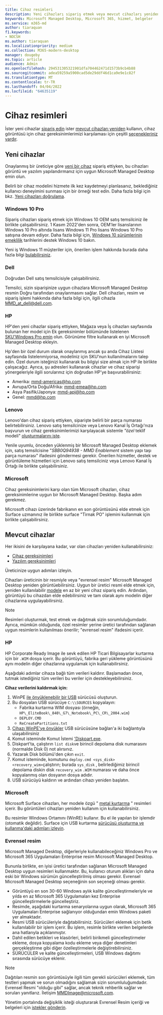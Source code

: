 ```yaml
---
title: Cihaz resimleri
description: Yeni cihazları sipariş etmek veya mevcut cihazları yeniden kullanılırken resim gereksinimleri
keywords: Microsoft Managed Desktop, Microsoft 365, hizmet, belgeler
ms.service: m365-md
author: tiaraquan
f1.keywords:
- NOCSH
ms.author: tiaraquan
ms.localizationpriority: medium
ms.collection: M365-modern-desktop
manager: dougeby
ms.topic: article
audience: Admin
ms.openlocfilehash: 294531305321901dfa704462471d1573b9cb4b88
ms.sourcegitcommit: adea59259a5900cad5de29ddf46d1ca9e9e1c82f
ms.translationtype: MT
ms.contentlocale: tr-TR
ms.lasthandoff: 04/04/2022
ms.locfileid: "64635119"
---
```

# <a name="device-images"></a>Cihaz resimleri

İster yeni cihazlar [sipariş edin](#new-devices) ister [mevcut cihazları yeniden](#existing-devices) kullanın, cihaz görüntüsü için cihaz gereksinimlerimizi karşılaması için çeşitli [seçenekleriniz vardır](device-requirements.md#check-hardware-requirements).

## <a name="new-devices"></a>Yeni cihazlar

Onaylanmış bir üreticiye göre [yeni bir cihaz](device-requirements.md#minimum-requirements) sipariş ettiyken, bu cihazları görüntü ve yazılım yapılandırmanız için uygun Microsoft Managed Desktop emin olun.

Belirli bir cihaz modelini hizmete ilk kez kaydetmeyi planlasanız, beklediğiniz kullanıcı deneyimini sunması için bir örneği test edin. Daha fazla bilgi için bkz. [Yeni cihazları doğrulama](/microsoft-365/managed-desktop/get-started/validate-device).

### <a name="windows-10-pro"></a>Windows 10 Pro
Sipariş cihazları sipariş etmek için Windows 10 OEM satış temsilciniz ile birlikte çalışabilirsiniz. 1 Kasım 2022'den sonra, OEM'ler lisanslarının Windows 10 Pro altında lisans Windows 11 Pro lisans Windows 10 Pro satışına devam ediyor. Daha fazla bilgi için, [Windows 10 sürümlerinin emeklilik](/lifecycle/products/windows-10-enterprise-and-education?msclkid=4a74c7b9b04111eca478c6fdafbc51a5) tarihlerini destek Windows 10 bakın.

Yeni iş Windows 11 müşteriler için, önerilen işlem hakkında burada daha fazla bilgi [bulabilirsiniz](/microsoft-365/managed-desktop/intro/win11-overview). 

### <a name="dell"></a>Dell

Doğrudan Dell satış temsilcisiyle çalışabilirsiniz.

Temsilci, sizin siparişinize uygun cihazlara Microsoft Managed Desktop resmin Doğru tarafından onaylanmasını sağlar. Dell cihazları, resim ve sipariş işlemi hakkında daha fazla bilgi için, ilgili cihazla MMD_at_dell@dell.com.

### <a name="hp"></a>HP

HP'den yeni cihazlar sipariş ettiyken, Mağaza veya İş cihazları sayfasında bulunan her model için Ek gereksinimler bölümünde listelenen [SKU'Windows Pro emin](https://www.microsoft.com/windows/business/devices#view-all-filter) olun. Görünüme filtre kullanarak en iyi Microsoft Managed Desktop ekleyin.

Hp'den bir özel durum olarak onaylanmış ancak şu anda Cihaz Listesi sayfasında listelenmiyorsa, modeliniz için SKU'nun kullanılmalarını talep edin.[](customizing.md) Özel durum isteğinizi kullanarak bu bilgiyi size almak için HP ile birlikte çalışacağız. Ayrıca, şu adresleri kullanarak cihazlar ve cihaz siparişi yönergeleriyle ilgili sorularınız için doğrudan HP'ye başvurabilirsiniz:

- Amerika: mmd-americas@hp.com
- Avrupa/Orta Doğu/Afrika: mmd-emea@hp.com
- Asya Pasifik/Japonya: mmd-apj@hp.com
- Genel: mmd@hp.com

### <a name="lenovo"></a>Lenovo

Lenovo'dan cihaz sipariş ettiyken, siparişte belirli bir parça numarası belirtebilirsiniz. Lenovo satış temsilcinize veya Lenovo Kanal İş Ortağı'nıza başvurun ve cihaz gereksinimlerimizi karşılayacak sistemle *"özel* teklif modeli" [oluşturmalarını iste](device-requirements.md#minimum-requirements).

Yenile uyumlu, önceden yüklenmiş bir Microsoft Managed Desktop eklemek için, satış temsilcisine "*SBB0Q94938 - MMD Enablement* sistem yapı taşı parça numarası" ifadesini göndermesi gerekir. Önerilen hizmetler, destek ve görüntüleme hizmetleri için Lenovo satış temsilciniz veya Lenovo Kanal İş Ortağı ile birlikte çalışabilirsiniz.

### <a name="microsoft"></a>Microsoft

Cihaz gereksinimlerini karşı olan tüm Microsoft cihazları, cihaz gereksinimlerine uygun bir Microsoft Managed Desktop. Başka adım gerekmez.

Microsoft cihazı üzerinde fabrikanın en son görüntüsünü elde etmek için Surface uzmanınız ile birlikte surface "Tirnak PO" işlemini kullanmak için birlikte çalışabilirsiniz.

## <a name="existing-devices"></a>Mevcut cihazlar

Her ikisini de karşılayana kadar, var olan cihazları yeniden kullanabilirsiniz:

- [Cihaz gereksinimleri](device-requirements.md#minimum-requirements)
- [Yazılım gereksinimleri](device-requirements.md#installed-software)

Üreticinize uygun adımları izleyin.

Cihazları üreticinin bir resmiyle veya "evrensel resim" Microsoft Managed Desktop yeniden görüntüebilirsiniz. Uygun bir üretici resmi elde etmek için, yeniden kullanılabilir [modele](#new-devices) en az bir yeni cihaz sipariş edin. Ardından, görüntüyü bu cihazdan elde edebilirsiniz ve tam olarak aynı modelin diğer cihazlarına uygulayabilirsiniz.

> [!NOTE]
> Resimleri oluşturmak, test etmek ve dağıtmak sizin sorumluluğumdadır. Ayrıca, mümkün olduğunda, özel resimler yerine üretici tarafından sağlanan uygun resimlerin kullanılması önerilir; "evrensel resim" ifadesini içerir.

### <a name="hp"></a>HP

HP Corporate Ready Image ile sevk edilen HP Ticari Bilgisayarlar kurtarma için bir `.WIM` dosya içerir. Bu görüntüyü, fabrika geri yükleme görüntüsünü aynı modelin diğer cihazlarına uygulamak için kullanabilirsiniz.

Aşağıdaki adımlar cihaza bağlı tüm verileri kaldırır. Başlamadan önce, tutmak istediğiniz tüm verileri bu veriler için destekleyebilirsiniz.

**Cihaz verilerini kaldırmak için:**

1. WinPE [ile önyüklenebilir bir USB](/windows-hardware/manufacture/desktop/winpe-create-usb-bootable-drive) sürücüsü oluşturun.
2. Bu dosyaları USB sürücüye `C:\\SOURCES` kopyalayın:
    - Fabrika kurtarma WIM dosyası (örneğin, `HP\_EliteBook\_840\_G7\_Notebook\_PC\_CR\_2004.wim`)
    - `DEPLOY.CMD`
    - `ReCreatePartitions.txt`
3. [Cihazı WinPE'ye önyükler](https://store.hp.com/us/en/tech-takes/how-to-boot-from-usb-drive-on-windows-10-pcs) USB sürücüsüne bağlan'a iki bağlantıyla ulaşabilirsiniz
4. Komut isteminde Komut İstemi [ 'Diskpart.exe](/windows-server/administration/windows-commands/diskpart#additional-references).
5. Diskpart'ta, çalıştırın `list disk`ve birincil depolama disk numarasını (normalde Disk 0) not alırsınız.
6. Yazarak Disk bölümü'den çıkın `exit`.
7. Komut isteminde, komutunu `deploy.cmd <sys_disk> <recovery_wim>`çalıştırın; burada `sys_disk` , belirlediğimiz birincil depolama diskin disk `recovery_wim` `.WIM` numarası ve daha önce kopyalanmış olan dosyanın dosya adıdır.
8. USB sürücüyü kaldırın ve ardından cihazı yeniden başlatın.

### <a name="microsoft"></a>Microsoft

Microsoft Surface cihazları, her modele özgü " [metal kurtarma](https://support.microsoft.com/en-us/surfacerecoveryimage) " resimleri içerir. Bu görüntüleri cihazları yeniden kullanım için kullanabilirsiniz.

Bu resimler Windows Ortamını (WinRE) kullanır. Bu el ile yapılan bir işlemdir (otomatik değildir). Surface için USB kurtarma [sürücüsü oluşturma ve kullanma'daki adımları izleyin](https://support.microsoft.com/surface/creating-and-using-a-usb-recovery-drive-for-surface-677852e2-ed34-45cb-40ef-398fc7d62c07).

### <a name="universal-image"></a>Evrensel resim

Microsoft Managed Desktop, diğerleriyle kullanabileceğiniz Windows Pro ve Microsoft 365 Uygulamaları Enterprise resim Microsoft Managed Desktop.

Bununla birlikte, en iyisi üretici tarafından sağlanan Microsoft Managed Desktop uygun resimleri kullanmaktır. Bu, kullanıcı oturum alıkları için daha eski bir Windows sürümün güncelleştirilmiş olması gerekir. Evrensel Microsoft Managed Desktop seçeneğinin son seçeneği olması gerekir.

- Görüntüyü en son 30-60 Windows aylık kalite güncelleştirmeleriyle ve yılda en az Microsoft 365 Uygulamaları kez Enterprise güncelleştirmelerle güncelleştiriz.
- Resimde, aşağıdaki kurtarma senaryolarına uygun olarak, Microsoft 365 Uygulamaları Enterprise sağlanıyor olduğundan emin Windows paketi yer almaktadır.
- Resmi USB sürücüleriyle dağıtabilirsiniz. Sürücüleri eklemek için betik kullanılabilir bir işlem içerir. Bu işlem, resimle birlikte verilen belgelerde ana hatlarıyla açıklanmıştır.
- Dahil edilen betikleri ve klasörleri, belirli birikmeli güncelleştirmeler ekleme, dosya kopyalama kodu ekleme veya diğer denetimleri gerçekleştirme gibi diğer özelleştirmelerle değiştirebilirsiniz.
- SÜRÜCÜLER ve kalite güncelleştirmeleri, USB Windows dağıtımı sırasında sürücüye eklenir.

> [!NOTE]
> Dağıtılan resmin son görüntüsüyle ilgili tüm gerekli sürücüleri eklemek, tüm testleri yapmak ve sorun olmadığını sağlamak sizin sorumluluğumdadır. Evrensel Resmi "olduğu gibi" sağlar, ancak teknik rehberlik sağlar ve soruları yanıtlarız. İletişim MMDImage@microsoft.com.

Yönetim portalında değişiklik isteği oluşturarak Evrensel Resim içeriği ve belgeleri için [istekler gönderin](../get-started/access-admin-portal.md).
